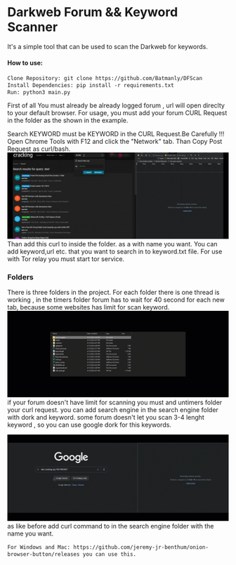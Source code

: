 # Darkweb Forum && Keyword Scanner
It's a simple tool that can be used to scan the Darkweb for keywords.

#### How to use:
```text
Clone Repository: git clone https://github.com/Batmanly/DFScan
Install Dependencies: pip install -r requirements.txt
Run: python3 main.py
```
First of all You must already be already logged forum , url will open direclty to your default browser.
For usage, you must add your forum CURL Request in the folder as the shown in the example.

Search KEYWORD must be KEYWORD in the CURL Request.Be Carefully !!!
Open Chrome Tools with F12 and click the "Network" tab. Than Copy Post Request as curl/bash.
![](keyword.gif)
Than add this curl to inside the folder. as a with name you want.
You can add keyword,url etc. that you want to search in to keyword.txt file.
For use with Tor relay you must start tor service.

### Folders
There is three folders in the project.
For each folder there is one thread is working , in the timers folder forum has to wait for 40 second for each new tab, because some websites has limit for scan keyword.
![](folder.gif)
if your forum doesn't have limit for scanning you must and untimers folder your curl request.
you can add search engine in the search engine folder with dork and keyword. some forum doesn't let you scan 3-4 lenght keyword , so you can use google dork for this keywords.

![](with_dork.gif)
as like before add curl command to in the search engine folder with the name you want.

```text
For Windows and Mac: https://github.com/jeremy-jr-benthum/onion-browser-button/releases you can use this.
```



